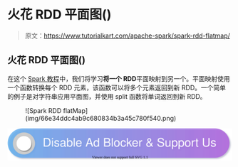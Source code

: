 # 火花 RDD 平面图()

> 原文：<https://www.tutorialkart.com/apache-spark/spark-rdd-flatmap/>

## 火花 RDD 平面图()

在这个 [Spark 教程](https://www.tutorialkart.com/apache-spark-tutorial/)中，我们将学习**将一个 RDD**平面映射到另一个。平面映射使用一个函数转换每个 RDD 元素，该函数可以将多个元素返回到新 RDD。一个简单的例子是对字符串应用平面图，并使用 split 函数将单词返回到新 RDD。

<figure class="aligncenter">![Spark RDD flatMap](img/66e34ddc4ab9c680834b3a45c780f540.png)</figure>

[![](img/925da31b32d6bc3827932f6c8afb11bb.png)](https://www.tutorialkart.com/)